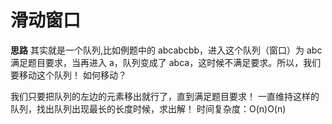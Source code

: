 # 滑动窗口

**思路**
其实就是一个队列,比如例题中的 abcabcbb，进入这个队列（窗口）为 abc 满足题目要求，当再进入 a，队列变成了 abca，这时候不满足要求。所以，我们要移动这个队列！
如何移动？

我们只要把队列的左边的元素移出就行了，直到满足题目要求！
一直维持这样的队列，找出队列出现最长的长度时候，求出解！
时间复杂度：O(n)O(n)